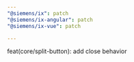 ```yaml
---
"@siemens/ix": patch
"@siemens/ix-angular": patch
"@siemens/ix-vue": patch

---
```


feat(core/split-button): add close behavior
